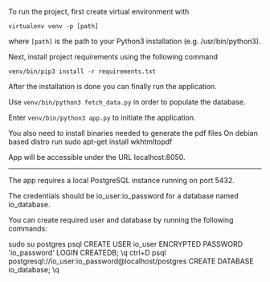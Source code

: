 To run the project, first create virtual environment with

```virtualenv venv -p [path]```

where `[path]` is the path to your Python3 installation (e.g. /usr/bin/python3).

Next, install project requirements using the following command

```venv/bin/pip3 install -r requirements.txt```


After the installation is done you can finally run the application.

Use `venv/bin/python3 fetch_data.py` in order to populate the database.

Enter `venv/bin/python3 app.py` to initiate the application.

You also need to install binaries needed to generate the pdf files
On debian based distro run
sudo apt-get install wkhtmltopdf

App will be accessible under the URL localhost:8050.

-----------------------------------------------

The app requires a local PostgreSQL instance running on port 5432.

The credentials should be io_user:io_password for a database named io_database.

You can create required user and database by running the following commands:

sudo su postgres
psql
CREATE USER io_user ENCRYPTED PASSWORD 'io_password' LOGIN CREATEDB;
\q
ctrl+D
psql postgresql://io_user:io_password@localhost/postgres
CREATE DATABASE io_database;
\q

